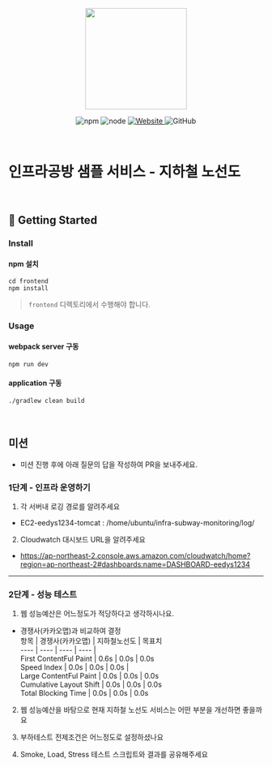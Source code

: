 <p align="center">
    <img width="200px;" src="https://raw.githubusercontent.com/woowacourse/atdd-subway-admin-frontend/master/images/main_logo.png"/>
</p>
<p align="center">
  <img alt="npm" src="https://img.shields.io/badge/npm-%3E%3D%205.5.0-blue">
  <img alt="node" src="https://img.shields.io/badge/node-%3E%3D%209.3.0-blue">
  <a href="https://edu.nextstep.camp/c/R89PYi5H" alt="nextstep atdd">
    <img alt="Website" src="https://img.shields.io/website?url=https%3A%2F%2Fedu.nextstep.camp%2Fc%2FR89PYi5H">
  </a>
  <img alt="GitHub" src="https://img.shields.io/github/license/next-step/atdd-subway-service">
</p>

<br>

# 인프라공방 샘플 서비스 - 지하철 노선도

<br>

## 🚀 Getting Started

### Install
#### npm 설치
```
cd frontend
npm install
```
> `frontend` 디렉토리에서 수행해야 합니다.

### Usage
#### webpack server 구동
```
npm run dev
```
#### application 구동
```
./gradlew clean build
```
<br>

## 미션

* 미션 진행 후에 아래 질문의 답을 작성하여 PR을 보내주세요.

### 1단계 - 인프라 운영하기
1. 각 서버내 로깅 경로를 알려주세요  
 - EC2-eedys1234-tomcat : /home/ubuntu/infra-subway-monitoring/log/

2. Cloudwatch 대시보드 URL을 알려주세요
 - https://ap-northeast-2.console.aws.amazon.com/cloudwatch/home?region=ap-northeast-2#dashboards:name=DASHBOARD-eedys1234
---

### 2단계 - 성능 테스트
1. 웹 성능예산은 어느정도가 적당하다고 생각하시나요.  
- 경쟁사(카카오맵)과 비교하여 결정  
항목 | 경쟁사(카카오맵) | 지하철노선도 | 목표치  
---- | ---- | ---- | ---- |  
First ContentFul Paint |  0.6s | 0.0s | 0.0s  
Speed Index | 0.0s | 0.0s | 0.0s |  
Large ContentFul Paint | 0.0s | 0.0s | 0.0s  
Cumulative Layout Shift | 0.0s | 0.0s | 0.0s  
Total Blocking Time | 0.0s | 0.0s | 0.0s  

2. 웹 성능예산을 바탕으로 현재 지하철 노선도 서비스는 어떤 부분을 개선하면 좋을까요

3. 부하테스트 전제조건은 어느정도로 설정하셨나요

4. Smoke, Load, Stress 테스트 스크립트와 결과를 공유해주세요
